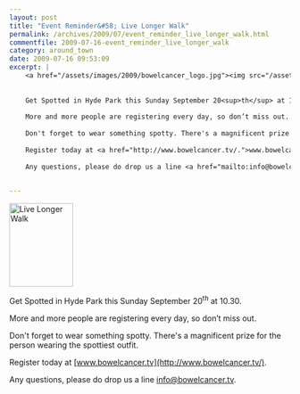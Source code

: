 ```yaml
---
layout: post
title: "Event Reminder&#58; Live Longer Walk"
permalink: /archives/2009/07/event_reminder_live_longer_walk.html
commentfile: 2009-07-16-event_reminder_live_longer_walk
category: around_town
date: 2009-07-16 09:53:09
excerpt: |
    <a href="/assets/images/2009/bowelcancer_logo.jpg"><img src="/assets/images/2009/bowelcancer_logo-thumb.jpg" width="114" height="150" alt="Live Longer Walk" class="right" /></a>
    
    
    Get Spotted in Hyde Park this Sunday September 20<sup>th</sup> at 10.30.
    
    More and more people are registering every day, so don’t miss out.
    
    Don't forget to wear something spotty. There's a magnificent prize for the person wearing the spottiest outfit.
    
    Register today at <a href="http://www.bowelcancer.tv/.">www.bowelcancer.tv</a>
    
    Any questions, please do drop us a line <a href="mailto:info@bowelcancer.tv.">info@bowelcancer.tv</a>
    

---
```


<a href="/assets/images/2009/bowelcancer_logo.jpg"><img src="/assets/images/2009/bowelcancer_logo-thumb.jpg" width="114" height="150" alt="Live Longer Walk" class="right" /></a>

Get Spotted in Hyde Park this Sunday September 20<sup>th</sup> at 10.30.

More and more people are registering every day, so don’t miss out.

Don't forget to wear something spotty. There's a magnificent prize for the person wearing the spottiest outfit.

Register today at [www.bowelcancer.tv](http://www.bowelcancer.tv/).

Any questions, please do drop us a line <info@bowelcancer.tv>.
